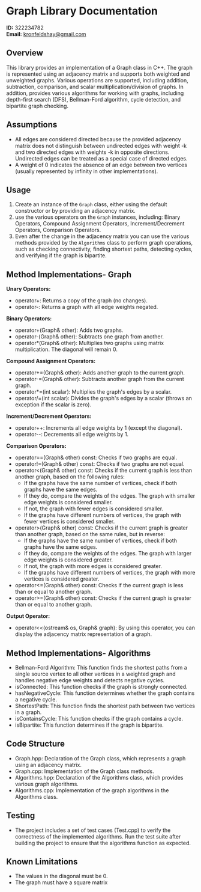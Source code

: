 # Graph Library Documentation

**ID:** 322234782  
**Email:** kronfeldshay@gmail.com  

## Overview

This library provides an implementation of a Graph class in C++. The graph is represented using an adjacency matrix and supports both weighted and unweighted graphs. Various operations are supported, including addition, subtraction, comparison, and scalar multiplication/division of graphs. In addition, provides various algorithms for working with graphs, including depth-first search (DFS), Bellman-Ford algorithm, cycle detection, and bipartite graph checking.

## Assumptions
- All edges are considered directed because the provided adjacency matrix does not distinguish between undirected edges with weight -k and two directed edges with weights -k in opposite directions. Undirected edges can be treated as a special case of directed edges.
- A weight of 0 indicates the absence of an edge between two vertices (usually represented by infinity in other implementations).

## Usage

1. Create an instance of the `Graph` class, either using the default constructor or by providing an adjacency matrix.
2. use the various operators on the `Graph` instances, including: Binary Operators, Compound Assignment Operators, Increment/Decrement Operators, Comparison Operators. 
3. Even after the change in the adjacency matrix you can use the various methods provided by the `Algorithms` class to perform graph operations, such as checking connectivity, finding shortest paths, detecting cycles, and verifying if the graph is bipartite.

## Method Implementations- Graph

**Unary Operators:**

- operator+: Returns a copy of the graph (no changes).
- operator-: Returns a graph with all edge weights negated.

**Binary Operators:**

- operator+(Graph& other): Adds two graphs.
- operator-(Graph& other): Subtracts one graph from another.
- operator*(Graph& other): Multiplies two graphs using matrix multiplication. The diagonal will remain 0.

**Compound Assignment Operators:**

- operator+=(Graph& other): Adds another graph to the current graph.
- operator-=(Graph& other): Subtracts another graph from the current graph.
- operator*=(int scalar): Multiplies the graph's edges by a scalar.
- operator/=(int scalar): Divides the graph's edges by a scalar (throws an exception if the scalar is zero).

**Increment/Decrement Operators:**

- operator++: Increments all edge weights by 1 (except the diagonal).
- operator--: Decrements all edge weights by 1.

**Comparison Operators:**

- operator==(Graph& other) const: Checks if two graphs are equal.
- operator!=(Graph& other) const: Checks if two graphs are not equal.
- operator<(Graph& other) const: Checks if the current graph is less than another graph, based on the following rules:
  - If the graphs have the same number of vertices, check if both graphs have the same edges.
  - If they do, compare the weights of the edges. The graph with smaller edge weights is considered smaller.
  - If not, the graph with fewer edges is considered smaller.
  - If the graphs have different numbers of vertices, the graph with fewer vertices is considered smaller.
- operator>(Graph& other) const: Checks if the current graph is greater than another graph, based on the same rules, but in reverse:
  - If the graphs have the same number of vertices, check if both graphs have the same edges.
  - If they do, compare the weights of the edges. The graph with larger edge weights is considered greater.
  - If not, the graph with more edges is considered greater.
  - If the graphs have different numbers of vertices, the graph with more vertices is considered greater.
- operator<=(Graph& other) const: Checks if the current graph is less than or equal to another graph.
- operator>=(Graph& other) const: Checks if the current graph is greater than or equal to another graph.

**Output Operator:**

- operator<<(ostream& os, Graph& graph): By using this operator, you can display the adjacency matrix representation of a graph.

 ## Method Implementations- Algorithms
 
- Bellman-Ford Algorithm: This function finds the shortest paths from a single source vertex to all other vertices in a weighted graph and handles negative edge weights and detects negative cycles.
- isConnected: This function checks if the graph is strongly connected.
- hasNegativeCycle: This function determines whether the graph contains a negative cycle. 
- ShortestPath: This function finds the shortest path between two vertices in a graph.
- isContainsCycle: This function checks if the graph contains a cycle.
- isBipartite: This function determines if the graph is bipartite.

## Code Structure
- Graph.hpp: Declaration of the Graph class, which represents a graph using an adjacency matrix.
- Graph.cpp: Implementation of the Graph class methods.
- Algorithms.hpp: Declaration of the Algorithms class, which provides various graph algorithms.
- Algorithms.cpp: Implementation of the graph algorithms in the Algorithms class.

## Testing
- The project includes a set of test cases (Test.cpp) to verify the correctness of the implemented algorithms. Run the test suite after building the project to ensure that the algorithms function as expected.


## Known Limitations
- The values in the diagonal must be 0.
- The graph must have a square matrix
